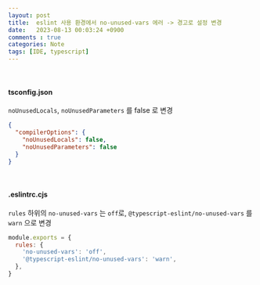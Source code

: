 ```yaml
---
layout: post
title:  eslint 사용 환경에서 no-unused-vars 에러 -> 경고로 설정 변경
date:   2023-08-13 00:03:24 +0900
comments : true
categories: Note
tags: [IDE, typescript]
---
```


<br />

#### tsconfig.json

`noUnusedLocals`, `noUnusedParameters` 를 false 로 변경

```json
{
  "compilerOptions": {
    "noUnusedLocals": false,
    "noUnusedParameters": false
  }
}
```

<br />

#### .eslintrc.cjs

`rules` 하위의 `no-unused-vars` 는 `off`로, `@typescript-eslint/no-unused-vars` 를 `warn` 으로 변경

```javascript
module.exports = {
  rules: {
    'no-unused-vars': 'off',
    '@typescript-eslint/no-unused-vars': 'warn',
  },
}
```

<br />